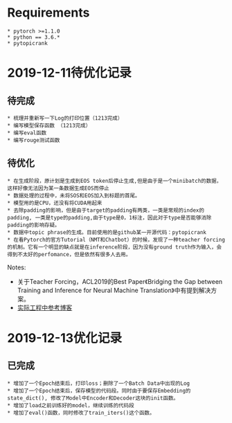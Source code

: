 # Requirements
```
* pytorch >=1.1.0
* python == 3.6.*
* pytopicrank
```
# 2019-12-11待优化记录
## 待完成
```
* 梳理并重新写一下Log的打印位置（1213完成）
* 编写模型保存函数 （1213完成）
* 编写eval函数
* 编写rouge测试函数
```
## 待优化
```
* 在生成阶段，原计划是生成到EOS token后停止生成,但是由于是一个minibatch的数据，这样好像无法因为某一条数据生成EOS而停止
* 数据处理的过程中，未将SOS和EOS加入到标题的首尾。
* 模型用的是CPU，还没有将CUDA用起来
* 去除padding的影响，但是由于target的padding有两类，一类是常规的index的padding, 一类是type的padding,由于type是0，1标注，因此对于type是否能够消除padding的影响存疑。
* 数据中topic phrase的生成。目前使用的是github某一开源代码：pytopicrank
* 在看Pytorch的官方Tutorial（NMT和Chatbot）的时候，发现了一种teacher forcing的机制。它有一个明显的缺点就是在inference阶段，因为没有ground truth作为输入，会得到不太好的perfomance，但是依然有很多人去用。
```
Notes:
* 关于Teacher Forcing，ACL2019的Best Paper《Bridging the Gap between Training and Inference for Neural Machine Translation》中有提到解决方案。
* [实际工程中参考博客](https://machinelearningmastery.com/teacher-forcing-for-recurrent-neural-networks/)
# 2019-12-13优化记录
## 已完成
```
* 增加了一个Epoch结束后，打印loss；删除了一个Batch Data中出现的Log
* 增加了一个Epoch结束后，保存模型的代码段。同时由于要保存Embedding的state_dict(), 修改了Model中Encoder和Decoder这块的init函数。
* 增加了load之前训练好的model，继续训练的代码段
* 增加了eval()函数，同时修改了train_iters()这个函数。
```
